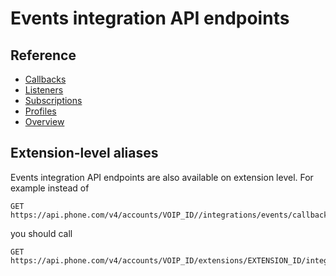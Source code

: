 # Events integration API endpoints

## Reference

* [Callbacks](./endpoints/callbacks.md)
* [Listeners](./endpoints/listeners.md)
* [Subscriptions](./endpoints/listener-subscriptions.md)
* [Profiles](./endpoints/profiles.md)
* [Overview](./endpoints/overview.md)

## Extension-level aliases

Events integration API endpoints are also available on extension level. For example instead of 

```
GET https://api.phone.com/v4/accounts/VOIP_ID//integrations/events/callbacks
```

you should call

```
GET https://api.phone.com/v4/accounts/VOIP_ID/extensions/EXTENSION_ID/integrations/events/callbacks
```
